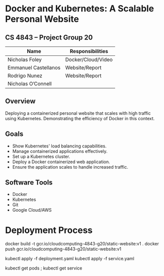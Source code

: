 # Docker and Kubernetes: A Scalable Personal Website

## CS 4843 – Project Group 20

| Name                 | Responsibilities          |
|----------------------|---------------------------|
| Nicholas Foley       | Docker/Cloud/Video        |
| Emmanuel Castellanos | Website/Report            |
| Rodrigo Nunez        | Website/Report            |
| Nicholas O’Connell   |                           |

## Overview
Deploying a containerized personal website that scales with high traffic using Kubernetes. Demonstrating the efficiency of Docker in this context.

## Goals
- Show Kubernetes' load balancing capabilities.
- Manage containerized applications effectively.
- Set up a Kubernetes cluster.
- Deploy a Docker containerized web application.
- Ensure the application scales to handle increased traffic.

## Software Tools
- Docker
- Kubernetes
- Git
- Google Cloud/AWS

# Deployment Process

docker build -t gcr.io/cloudcomputing-4843-g20/static-website:v1 .
docker push gcr.io/cloudcomputing-4843-g20/static-website:v1

kubectl apply -f deployment.yaml
kubectl apply -f service.yaml

kubectl get pods ; kubectl get service
